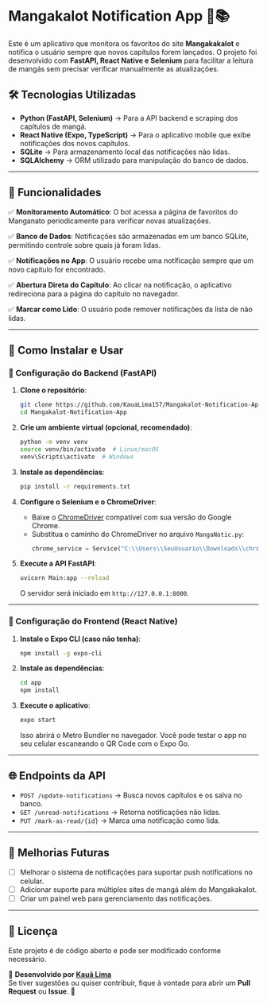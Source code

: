 # Mangakalot Notification App 📢📚

Este é um aplicativo que monitora os favoritos do site **Mangakakalot** e notifica o usuário sempre que novos capítulos forem lançados. O projeto foi desenvolvido com **FastAPI, React Native e Selenium** para facilitar a leitura de mangás sem precisar verificar manualmente as atualizações.

## 🛠 Tecnologias Utilizadas

- **Python (FastAPI, Selenium)** → Para a API backend e scraping dos capítulos de mangá.
- **React Native (Expo, TypeScript)** → Para o aplicativo mobile que exibe notificações dos novos capítulos.
- **SQLite** → Para armazenamento local das notificações não lidas.
- **SQLAlchemy** → ORM utilizado para manipulação do banco de dados.

---

## 📌 Funcionalidades

✅ **Monitoramento Automático**: O bot acessa a página de favoritos do Manganato periodicamente para verificar novas atualizações.

✅ **Banco de Dados**: Notificações são armazenadas em um banco SQLite, permitindo controle sobre quais já foram lidas.

✅ **Notificações no App**: O usuário recebe uma notificação sempre que um novo capítulo for encontrado.

✅ **Abertura Direta do Capítulo**: Ao clicar na notificação, o aplicativo redireciona para a página do capítulo no navegador.

✅ **Marcar como Lido**: O usuário pode remover notificações da lista de não lidas.

---

## 🚀 Como Instalar e Usar

### 🔧 Configuração do Backend (FastAPI)

1. **Clone o repositório**:
   ```sh
   git clone https://github.com/KauaLima157/Mangakalot-Notification-App.git
   cd Mangakalot-Notification-App
   ```

2. **Crie um ambiente virtual (opcional, recomendado)**:
   ```sh
   python -m venv venv
   source venv/bin/activate  # Linux/macOS
   venv\Scripts\activate  # Windows
   ```

3. **Instale as dependências**:
   ```sh
   pip install -r requirements.txt
   ```

4. **Configure o Selenium e o ChromeDriver**:
   - Baixe o [ChromeDriver](https://chromedriver.chromium.org/downloads) compatível com sua versão do Google Chrome.
   - Substitua o caminho do ChromeDriver no arquivo `MangaNotic.py`:
     ```python
     chrome_service = Service("C:\\Users\\SeuUsuario\\Downloads\\chromedriver.exe")
     ```

5. **Execute a API FastAPI**:
   ```sh
   uvicorn Main:app --reload
   ```
   O servidor será iniciado em `http://127.0.0.1:8000`.

---

### 📱 Configuração do Frontend (React Native)

1. **Instale o Expo CLI (caso não tenha)**:
   ```sh
   npm install -g expo-cli
   ```

2. **Instale as dependências**:
   ```sh
   cd app
   npm install
   ```

3. **Execute o aplicativo**:
   ```sh
   expo start
   ```
   Isso abrirá o Metro Bundler no navegador. Você pode testar o app no seu celular escaneando o QR Code com o Expo Go.

---

## 🌐 Endpoints da API

- `POST /update-notifications` → Busca novos capítulos e os salva no banco.
- `GET /unread-notifications` → Retorna notificações não lidas.
- `PUT /mark-as-read/{id}` → Marca uma notificação como lida.

---

## 📝 Melhorias Futuras

- [ ] Melhorar o sistema de notificações para suportar push notifications no celular.
- [ ] Adicionar suporte para múltiplos sites de mangá além do Mangakakalot.
- [ ] Criar um painel web para gerenciamento das notificações.

---

## 💜 Licença

Este projeto é de código aberto e pode ser modificado conforme necessário.

📩 **Desenvolvido por [Kauã Lima](https://github.com/KauaLima157)**  
Se tiver sugestões ou quiser contribuir, fique à vontade para abrir um **Pull Request** ou **Issue**. 🚀


